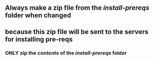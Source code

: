 ## Always make a zip file from the ***install-prereqs*** folder when changed
## because this zip file will be sent to the servers for installing pre-reqs
### ONLY zip the ***contents*** of the ***install-prereqs*** folder